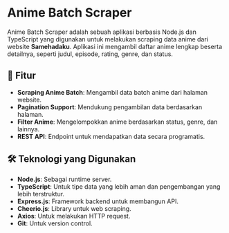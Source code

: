 # Anime Batch Scraper

Anime Batch Scraper adalah sebuah aplikasi berbasis Node.js dan TypeScript yang digunakan untuk melakukan scraping data anime dari website **Samehadaku**. Aplikasi ini mengambil daftar anime lengkap beserta detailnya, seperti judul, episode, rating, genre, dan status.

## 🚀 Fitur

- **Scraping Anime Batch**: Mengambil data batch anime dari halaman website.
- **Pagination Support**: Mendukung pengambilan data berdasarkan halaman.
- **Filter Anime**: Mengelompokkan anime berdasarkan status, genre, dan lainnya.
- **REST API**: Endpoint untuk mendapatkan data secara programatis.

## 🛠️ Teknologi yang Digunakan

- **Node.js**: Sebagai runtime server.
- **TypeScript**: Untuk tipe data yang lebih aman dan pengembangan yang lebih terstruktur.
- **Express.js**: Framework backend untuk membangun API.
- **Cheerio.js**: Library untuk web scraping.
- **Axios**: Untuk melakukan HTTP request.
- **Git**: Untuk version control.